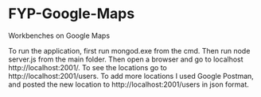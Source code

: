 # FYP-Google-Maps
Workbenches on Google Maps

To run the application, first run mongod.exe from the cmd. Then run node server.js from the main folder. 
Then open a browser and go to localhost http://localhost:2001/. To see the locations go to http://localhost:2001/users.
To add more locations I used Google Postman, and posted the new location to http://localhost:2001/users in json format.
